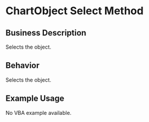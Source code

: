 # ChartObject Select Method

## Business Description
Selects the object.

## Behavior
Selects the object.

## Example Usage
No VBA example available.